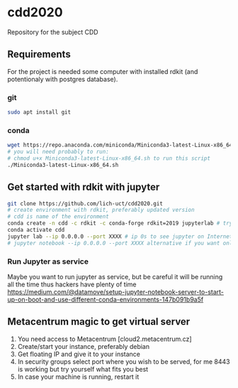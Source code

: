 # cdd2020
Repository for the subject CDD


## Requirements
For the project is needed some computer with installed rdkit (and potentionaly with postgres database).

### git
```bash
sudo apt install git
```

### conda
```bash
wget https://repo.anaconda.com/miniconda/Miniconda3-latest-Linux-x86_64.sh
# you will need probably to run:
# chmod u+x Miniconda3-latest-Linux-x86_64.sh to run this script
./Miniconda3-latest-Linux-x86_64.sh
```

## Get started with rdkit with jupyter
```bash
git clone https://github.com/lich-uct/cdd2020.git
# create environment with rdkit, preferably updated version
# cdd is name of the environment
conda create -n cdd -c rdkit -c conda-forge rdkit=2019 jupyterlab # try this version rdkit=2019 or later, python=3.6 as there is some problem at metacentrum
conda activate cdd
jupyter lab --ip 0.0.0.0 --port XXXX # ip 0s to see jupyter on Internet, port XXXX as maybe you don't want to run it on default 8888 port
# jupyter notebook --ip 0.0.0.0 --port XXXX alternative if you want only notebooks
```

### Run Jupyter as service
Maybe you want to run jupyter as service, but be careful it will be running all the time thus hackers have plenty of time
https://medium.com/@datamove/setup-jupyter-notebook-server-to-start-up-on-boot-and-use-different-conda-environments-147b091b9a5f

## Metacentrum magic to get virtual server
1) You need access to Metacentrum [cloud2.metacentrum.cz]
2) Create/start your instance, preferably debian
3) Get floating IP and give it to your instance
4) In security groups select port where you wish to be served, for me 8443 is working but try yourself what fits you best
5) In case your machine is running, restart it
